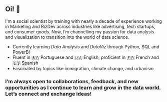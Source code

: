## Oi! 👋

I'm a social scientist by training with nearly a decade of experience working in Marketing and BizDev across industries like advertising, tech startups, and consumer goods. Now, I’m channelling my passion for data analysis and visualization to transition into the world of data science.

- Currently learning *Data Analysis* and *DataViz* through Python, SQL and PowerBI
- Fluent in 🇧🇷 Portuguese and 🇺🇸 English, proficient in 🇫🇷 French and 🇪🇸 Spanish
- Fascinated by topics like immigration, climate change, and urbanism

### I’m always open to collaborations, feedback, and new opportunities as I continue to learn and grow in the data world. Let’s connect and exchange ideas!

